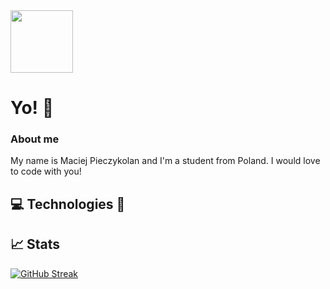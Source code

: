 <div>
  <img src="" width="100" />
</div>
<h1>Yo! 👋</h1>
<h3>About me</h3>
<p>My name is Maciej Pieczykolan and I'm a student from Poland. I would love to code with you!</p>

<h2>💻 Technologies 🔧</h2>
<h2>📈 Stats</h2>

<a href="https://git.io/streak-stats"><img src="https://streak-stats.demolab.com?user=MaciekPie&theme=tokyonight-duo&background=34295E" alt="GitHub Streak" /></a>

<!--
**MaciekPie/MaciekPie** is a ✨ _special_ ✨ repository because its `README.md` (this file) appears on your GitHub profile.

Here are some ideas to get you started:

- 🔭 I’m currently working on ...
- 🌱 I’m currently learning ...
- 👯 I’m looking to collaborate on ...
- 🤔 I’m looking for help with ...
- 💬 Ask me about ...
- 📫 How to reach me: ...
- 😄 Pronouns: ...
- ⚡ Fun fact: ...
-->
